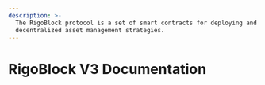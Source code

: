 ```yaml
---
description: >-
  The RigoBlock protocol is a set of smart contracts for deploying and running
  decentralized asset management strategies.
---
```


# RigoBlock V3 Documentation

